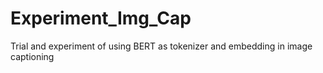 # Experiment_Img_Cap

Trial and experiment of using BERT as tokenizer and embedding in image captioning
